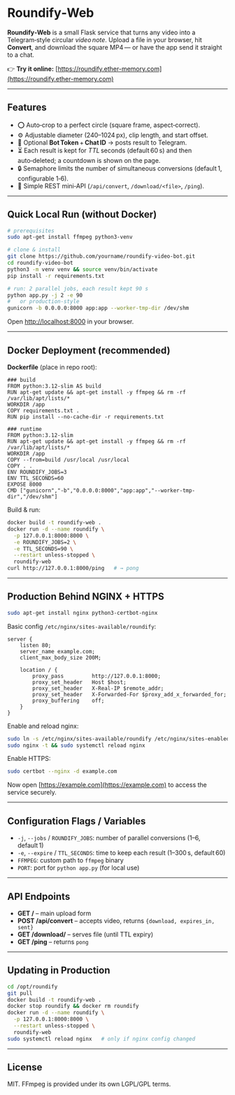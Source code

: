 # Roundify‑Web

**Roundify‑Web** is a small Flask service that turns any video into a Telegram‑style circular *video note*.
Upload a file in your browser, hit **Convert**, and download the square MP4 — or have the app send it straight to a chat.

👉 **Try it online:** [https://roundify.ether-memory.com](https://roundify.ether-memory.com)

---

## Features

* ⭕  Auto‑crop to a perfect circle (square frame, aspect‑correct).
* ⚙️  Adjustable diameter (240–1024 px), clip length, and start offset.
* 🤖  Optional **Bot Token** + **Chat ID** → posts result to Telegram.
* ⏳  Each result is kept for *TTL* seconds (default 60 s) and then auto‑deleted; a countdown is shown on the page.
* 🔒  Semaphore limits the number of simultaneous conversions (default 1, configurable 1‑6).
* 🧩  Simple REST mini‑API (`/api/convert`, `/download/<file>`, `/ping`).

---

## Quick Local Run (without Docker)

```bash
# prerequisites
sudo apt‑get install ffmpeg python3‑venv

# clone & install
git clone https://github.com/yourname/roundify-video-bot.git
cd roundify-video-bot
python3 -m venv venv && source venv/bin/activate
pip install -r requirements.txt

# run: 2 parallel jobs, each result kept 90 s
python app.py -j 2 -e 90
#   or production‑style
gunicorn -b 0.0.0.0:8000 app:app --worker-tmp-dir /dev/shm
```

Open [http://localhost:8000](http://localhost:8000) in your browser.

---

## Docker Deployment (recommended)

**Dockerfile** (place in repo root):

```
### build
FROM python:3.12-slim AS build
RUN apt-get update && apt-get install -y ffmpeg && rm -rf /var/lib/apt/lists/*
WORKDIR /app
COPY requirements.txt .
RUN pip install --no-cache-dir -r requirements.txt

### runtime
FROM python:3.12-slim
RUN apt-get update && apt-get install -y ffmpeg && rm -rf /var/lib/apt/lists/*
WORKDIR /app
COPY --from=build /usr/local /usr/local
COPY . .
ENV ROUNDIFY_JOBS=3
ENV TTL_SECONDS=60
EXPOSE 8000
CMD ["gunicorn","-b","0.0.0.0:8000","app:app","--worker-tmp-dir","/dev/shm"]
```

Build & run:

```bash
docker build -t roundify-web .
docker run -d --name roundify \
  -p 127.0.0.1:8000:8000 \
  -e ROUNDIFY_JOBS=2 \
  -e TTL_SECONDS=90 \
  --restart unless-stopped \
  roundify-web
curl http://127.0.0.1:8000/ping   # → pong
```

---

## Production Behind NGINX + HTTPS

```bash
sudo apt-get install nginx python3-certbot-nginx
```

Basic config `/etc/nginx/sites-available/roundify`:

```
server {
    listen 80;
    server_name example.com;
    client_max_body_size 200M;

    location / {
        proxy_pass         http://127.0.0.1:8000;
        proxy_set_header   Host $host;
        proxy_set_header   X-Real-IP $remote_addr;
        proxy_set_header   X-Forwarded-For $proxy_add_x_forwarded_for;
        proxy_buffering    off;
    }
}
```

Enable and reload nginx:

```bash
sudo ln -s /etc/nginx/sites-available/roundify /etc/nginx/sites-enabled/
sudo nginx -t && sudo systemctl reload nginx
```

Enable HTTPS:

```bash
sudo certbot --nginx -d example.com
```

Now open [https://example.com](https://example.com) to access the service securely.

---

## Configuration Flags / Variables

* `-j`, `--jobs` / `ROUNDIFY_JOBS`: number of parallel conversions (1–6, default 1)
* `-e`, `--expire` / `TTL_SECONDS`: time to keep each result (1–300 s, default 60)
* `FFMPEG`: custom path to `ffmpeg` binary
* `PORT`: port for `python app.py` (for local use)

---

## API Endpoints

* **GET /** – main upload form
* **POST /api/convert** – accepts video, returns `{download, expires_in, sent}`
* **GET /download/<filename>** – serves file (until TTL expiry)
* **GET /ping** – returns `pong`

---

## Updating in Production

```bash
cd /opt/roundify
git pull
docker build -t roundify-web .
docker stop roundify && docker rm roundify
docker run -d --name roundify \
  -p 127.0.0.1:8000:8000 \
  --restart unless-stopped \
  roundify-web
sudo systemctl reload nginx   # only if nginx config changed
```

---

## License

MIT. FFmpeg is provided under its own LGPL/GPL terms.
